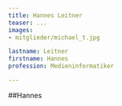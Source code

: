 ```yaml
---
title: Hannes Leitner
teaser: ...
images:
- mitglieder/michael_t.jpg

lastname: Leitner
firstname: Hannes
profession: Medieninformatiker

---
```


##Hannes

